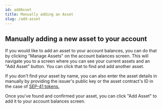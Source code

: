 ```yaml
---
id: addAsset
title: Manually adding an Asset
slug: /add-asset
---
```


## Manually adding a new asset to your account

If you would like to add an asset to your account balances, you can do that by clicking "Manage Assets" on the account balances screen.
This will navigate you to a screen where you can see your current assets and an "Add Asset" button. You can click that to find and add another asset.

If you don't find your asset by name, you can also enter the asset details in manually by providing the issuer's public key or the asset contract's ID in the case of [SEP-41 tokens.](https://developers.stellar.org/docs/tokens/stellar-asset-contract)

Once you've found and confirmed your asset, you can click "Add Asset" to add it to your account balances screen.
